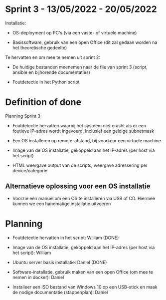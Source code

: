 # Sprint 3 - 13/05/2022 - 20/05/2022

Installatie:

-	OS-deployment op PC's (via een vaste- of virtuele machine)

-	Basissoftware, gebruik van een open Office (dit zal gedaan worden na het theoretische gedeelte)

Te hervatten en om mee te nemen uit sprint 2:

-	De huidige bestanden meenemen naar de file van sprint 3 (script, ansible en bijhorende documentaties)

-	Foutdetectie in het Python script

# Definition of done

Planning Sprint 3:

-	Foutdetectie hervatten waarbij het systeem niet crasht als er een foutieve IP-adres wordt ingevoerd.
	Inclusief een geldige subnetmask

-	Een OS installeren op remote-afstand, bij voorkeur een virtuele machine 
	
-	Image van de OS installatie, gekoppeld aan het IP-adres (per host via het script) 

-	HTML weergave output van de scripts, weergave adressering per device/categorie

## Alternatieve oplossing voor een OS installatie

- 	Voorzie een manuel om een OS te installeren via USB of CD. Hiermee kunnen we een handmatige installatie uitvoeren

# Planning

-	Foutdetectie hervatten in het script: William (DONE)

-	Image van de OS installatie, gekoppeld aan het IP-adres (per host via het script): William

-	Ubuntu server basis installatie: Daniel (DONE)

-	Software-installatie, gebruik maken van een open Office (om mee te nemen in docker): Daniel

-	Installeer een ISO bestand van Windows 10 op een USB-stick en maak de nodige documentatie (stappenplan): Daniel

